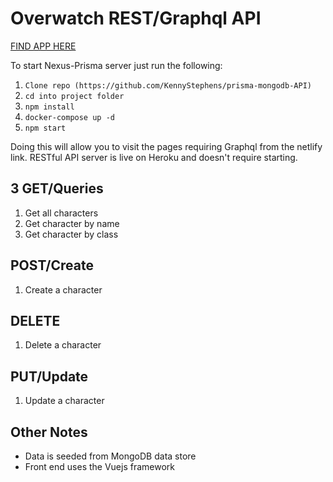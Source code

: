 # Overwatch REST/Graphql API

[FIND APP HERE](https://distracted-albattani-e811d6.netlify.com/#/)

To start Nexus-Prisma server just run the following: 
1. `Clone repo (https://github.com/KennyStephens/prisma-mongodb-API)`
2. `cd into project folder`
3. `npm install`
4. `docker-compose up -d`
5. `npm start`

Doing this will allow you to visit the pages requiring Graphql from the netlify link. RESTful API server is live on Heroku and doesn't require starting.


## 3 GET/Queries
1. Get all characters
2. Get character by name
3. Get character by class

## POST/Create
1. Create a character

## DELETE
1. Delete a character

## PUT/Update
1. Update a character

## Other Notes
- Data is seeded from MongoDB data store
- Front end uses the Vuejs framework

